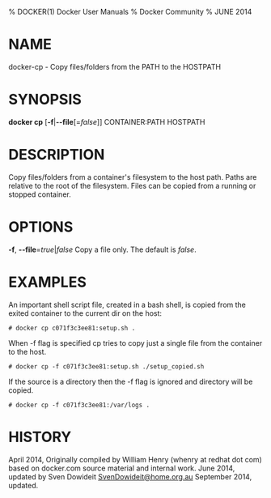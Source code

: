 % DOCKER(1) Docker User Manuals
% Docker Community
% JUNE 2014
# NAME
docker-cp - Copy files/folders from the PATH to the HOSTPATH

# SYNOPSIS
**docker cp**
[**-f**|**--file**[=*false*]]
 CONTAINER:PATH HOSTPATH

# DESCRIPTION
Copy files/folders from a container's filesystem to the host
path. Paths are relative to the root of the filesystem. Files
can be copied from a running or stopped container.

# OPTIONS
**-f**, **--file**=*true*|*false*
   Copy a file only. The default is *false*.

# EXAMPLES
An important shell script file, created in a bash shell, is copied from
the exited container to the current dir on the host:

    # docker cp c071f3c3ee81:setup.sh .

   When -f flag is specified cp tries to copy just a single file from the 
   container to the host.

    # docker cp -f c071f3c3ee81:setup.sh ./setup_copied.sh

   If the source is a directory then the -f flag is ignored and directory will be copied.

    # docker cp -f c071f3c3ee81:/var/logs .
   

# HISTORY
April 2014, Originally compiled by William Henry (whenry at redhat dot com)
based on docker.com source material and internal work.
June 2014, updated by Sven Dowideit <SvenDowideit@home.org.au>
September 2014, updated.
